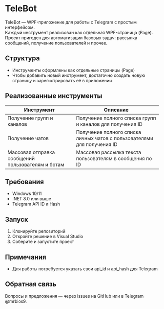 # TeleBot

TeleBot — WPF-приложение для работы с Telegram с простым интерфейсом.  
Каждый инструмент реализован как отдельная WPF-страница (Page).  
Проект пригоден для автоматизации базовых задач: рассылка сообщений, получение пользователей и прочее.

## Структура

- Инструменты оформлены как отдельные страницы (Page)
- Чтобы добавить новый инструмент, достаточно создать новую страницу и зарегистрировать её в приложении

## Реализованные инструменты

| Инструмент | Описание |
|-------------------------|----------------------------|
| Получение групп и каналов | Получение полного списка групп и каналов для получения ID |
| Получение чатов | Получение полного списка личных чатов с пользователями для получения ID |
| Массовая отправка сообщений пользователям и ботам | Массовая рассылка текста пользователям в сообщения по ID |

## Требования

- Windows 10/11
- .NET 8.0 или выше
- Telegram API ID и Hash

## Запуск

1. Клонируйте репозиторий
2. Откройте решение в Visual Studio
3. Соберите и запустите проект

## Примечания

- Для работы потребуется указать свои api_id и api_hash для Telegram

## Обратная связь

Вопросы и предложения — через issues на GitHub или в Telegram @mrbios9.
